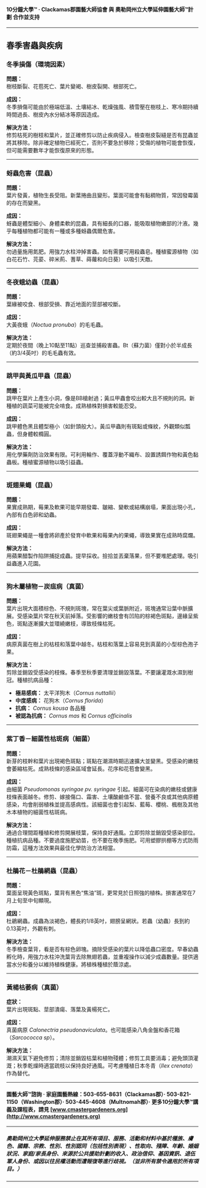 #### 10分鐘大學™ · Clackamas郡園藝大師協會 與 奧勒岡州立大學延伸園藝大師™計劃 合作並支持

---

## 春季害蟲與疾病

### 冬季損傷（環境因素）

**問題：**  
樹枝斷裂、花苞死亡、葉片變褐、樹皮裂開、根部死亡。

**成因：**  
冬季損傷可能由於極端低溫、土壤結冰、乾燥強風、積雪壓在樹枝上、寒冷期持續時間過長、樹皮內水分結冰等原因造成。

**解決方法：**  
修剪枯死的樹枝和葉片，並正確修剪以防止疾病侵入。檢查樹皮裂縫是否有昆蟲並將其移除。除非確定植物已經死亡，否則不要急於移除；受傷的植物可能會恢復，但可能需要數年才能恢復原來的形態。

---

### 蚜蟲危害（昆蟲）

**問題：**  
葉片發黃，植物生長受阻。新葉捲曲且變形。葉面可能會有黏稠物質，常因發霉菌的存在而變黑。

**成因：**  
蚜蟲是體型細小、身體柔軟的昆蟲，具有細長的口器，能吸取植物嫩部的汁液。幾乎每種植物都可能有一種或多種蚜蟲偶爾危害。

**解決方法：**  
勿過量施用氮肥。用強力水柱沖掉害蟲。如有需要可用殺蟲皂。種植蜜源植物（如白花石竹、芫荽、碎米荊、蓍草、蒔蘿和向日葵）以吸引天敵。

---

### 冬夜蛾幼蟲（昆蟲）

**問題：**  
葉緣被咬食、根部受損、靠近地面的莖部被咬斷。

**成因：**  
大黃夜蛾（*Noctua pronuba*）的毛毛蟲。

**解決方法：**  
定期於夜間（晚上10點至11點）巡查並捕殺害蟲。Bt（蘇力菌）僅對小於半成長（約3/4英吋）的毛毛蟲有效。

---

### 跳甲與黃瓜甲蟲（昆蟲）

**問題：**  
跳甲在葉片上產生小洞，像是BB槍射過；黃瓜甲蟲會咬出較大且不規則的洞。新種植的蔬菜可能被完全啃食。成熟植株對損害較能忍受。

**成因：**  
跳甲體色黑且體型極小（如針頭般大）。黃瓜甲蟲則有斑點或條紋，外觀類似瓢蟲，但身體較橢圓。

**解決方法：**  
用化學藥劑防治效果有限。可利用輪作、覆蓋浮動不織布、設置誘餌作物和黃色黏蟲板。種植蜜源植物以吸引益蟲。

---

### 斑翅果蠅（昆蟲）

**問題：**  
果實成熟期，莓果及軟果可能早期發霉、皺縮、變軟或結構崩塌，果面出現小孔，內部有白色卵和幼蟲。

**成因：**  
斑翅果蠅是一種會將卵產於發育中軟果和莓果內的果蠅，導致果實在成熟時腐爛。

**解決方法：**  
用蘋果醋製作陷阱捕捉成蟲。提早採收。撿拾並丟棄落果，但不要堆肥處理。吸引益蟲進入花園。

---

### 狗木屬植物－炭疽病（真菌）

**問題：**  
葉片出現大面積棕色、不規則斑塊，常在葉尖或葉脈附近，斑塊通常沿葉中脈擴展。受感染葉片常在秋天前掉落。受影響的嫩枝會有凹陷的棕褐色斑點，邊緣呈紫色，斑點逐漸擴大並環繞嫩枝，導致枝條枯死。

**成因：**  
病原真菌在樹上的枯枝和落葉中越冬。枯枝和落葉上容易見到真菌的小型棕色孢子果。

**解決方法：**  
剪除並銷毀受感染的枝條。春季至秋季要清理並銷毀落葉。不要讓灌溉水濕到樹冠。種植抗病品種：

- **極易感病：** 太平洋狗木（*Cornus nuttallii*）
- **中度感病：** 花狗木（*Cornus florida*）
- **抗病：** *Cornus kousa* 各品種
- **被認為抗病：** *Cornus mas* 和 *Cornus officinalis*

---

### 紫丁香－細菌性枯斑病（細菌）

**問題：**  
新芽的枝幹和葉片出現褐色斑點；斑點在潮濕時期迅速擴大並變黑。受感染的嫩枝會萎縮枯死。成熟枝條的感染區域會延長。花序和花苞會變黑。

**成因：**  
由細菌 *Pseudomonas syringae pv. syringae* 引起。細菌可在染病的嫩枝或健康枝條表面越冬。修剪、嫁接傷口、霜害、土壤酸鹼值不當、營養不良或其他病原體感染，均會削弱植株並提高感病性。該細菌也會引起梨、藍莓、櫻桃、楓樹及其他木本植物的細菌性枯斑病。

**解決方法：**  
通過合理間距種植和修剪開展枝葉，保持良好通風。立即剪除並銷毀受感染部位。種植抗病品種。不要過度施肥幼苗，也不要在晚季施肥。可用塑膠拱棚等方式防雨防霜，這種方法效果與最佳化學防治方法相當。

---

### 杜鵑花－杜鵑網蟲（昆蟲）

**問題：**  
葉面呈現黃色斑點，葉背有黑色“焦油”斑，更常見於日照強的植株。損害通常在7月上旬至中旬顯現。

**成因：**  
杜鵑網蟲。成蟲為淡褐色，體長約1/8英吋，翅膀呈網狀。若蟲（幼蟲）長到約0.13英吋，外觀有刺。

**解決方法：**  
冬季檢查葉背，看是否有棕色卵塊。摘除受感染的葉片以降低蟲口密度。早春幼蟲孵化時，用強力水柱沖洗葉背去除無翅若蟲，並重複操作以減少成蟲數量。提供適當水分和養分以維持植株健康。將植株種植於蔭涼處。

---

### 黃楊枯萎病（真菌）

**症狀：**  
葉片出現斑點、莖部潰瘍、落葉及黃楊死亡。

**成因：**  
真菌病原 *Calonectria pseudonaviculata*。也可能感染八角金盤和香花箱（*Sarcococca sp*）。

**解決方法：**  
潮濕天氣下避免修剪；清除並銷毀枯葉和植物殘體；修剪工具要消毒；避免頭頂灌溉；秋季乾燥時適當疏枝以保持良好通風。可考慮種植日本冬青（*Ilex crenata*）作為替代。

---

#### 園藝大師™諮詢 · 家庭園藝熱線：503-655-8631（Clackamas郡）· 503-821-1150（Washington郡）· 503-445-4608（Multnomah郡）· 更多10分鐘大學™講義及課程表，請見 [www.cmastergardeners.org](http://www.cmastergardeners.org)

---

##### 奧勒岡州立大學延伸服務禁止在其所有項目、服務、活動和材料中基於種族、膚色、國籍、宗教、性別、性別認同（包括性別表現）、性取向、殘障、年齡、婚姻狀況、家庭/家長身份、來源於公共援助計劃的收入、政治信仰、基因資訊、退伍軍人身份、或因以往民權活動而遭報復等進行歧視。（並非所有禁令適用於所有項目。）
---